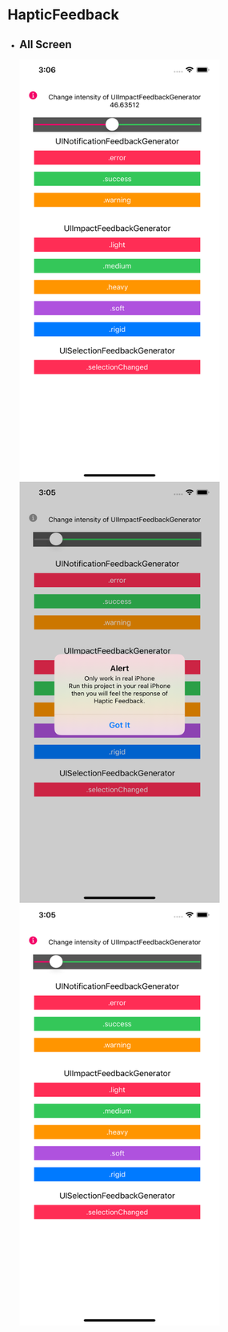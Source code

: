 # HapticFeedback

 <body>
  <ul class="navigation">
      <li>
<h2>All Screen</h2>
<img src="Screen Shot/img1.png" width="400" height="840"> <img src="Screen Shot/img2.png" width="400" height="840"> <img src="Screen Shot/img3.png" width="400" height="840">

</li>
   
   </ul>
  </body>
